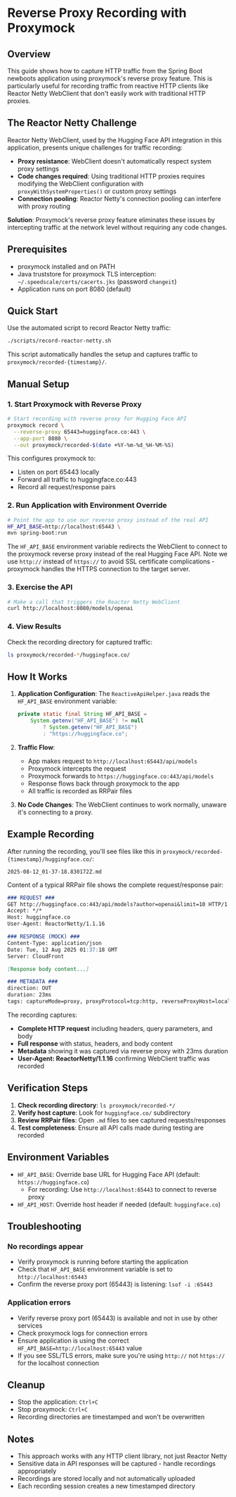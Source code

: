 # Reverse Proxy Recording with Proxymock

## Overview
This guide shows how to capture HTTP traffic from the Spring Boot newboots application using proxymock's reverse proxy feature. This is particularly useful for recording traffic from reactive HTTP clients like Reactor Netty WebClient that don't easily work with traditional HTTP proxies.

## The Reactor Netty Challenge
Reactor Netty WebClient, used by the Hugging Face API integration in this application, presents unique challenges for traffic recording:

- **Proxy resistance**: WebClient doesn't automatically respect system proxy settings
- **Code changes required**: Using traditional HTTP proxies requires modifying the WebClient configuration with `proxyWithSystemProperties()` or custom proxy settings
- **Connection pooling**: Reactor Netty's connection pooling can interfere with proxy routing

**Solution**: Proxymock's reverse proxy feature eliminates these issues by intercepting traffic at the network level without requiring any code changes.

## Prerequisites
- proxymock installed and on PATH
- Java truststore for proxymock TLS interception: `~/.speedscale/certs/cacerts.jks` (password `changeit`)
- Application runs on port 8080 (default)

## Quick Start
Use the automated script to record Reactor Netty traffic:

```bash
./scripts/record-reactor-netty.sh
```

This script automatically handles the setup and captures traffic to `proxymock/recorded-{timestamp}/`.

## Manual Setup

### 1. Start Proxymock with Reverse Proxy
```bash
# Start recording with reverse proxy for Hugging Face API
proxymock record \
  --reverse-proxy 65443=huggingface.co:443 \
  --app-port 8080 \
  --out proxymock/recorded-$(date +%Y-%m-%d_%H-%M-%S)
```

This configures proxymock to:
- Listen on port 65443 locally
- Forward all traffic to huggingface.co:443
- Record all request/response pairs

### 2. Run Application with Environment Override
```bash
# Point the app to use our reverse proxy instead of the real API
HF_API_BASE=http://localhost:65443 \
mvn spring-boot:run
```

The `HF_API_BASE` environment variable redirects the WebClient to connect to the proxymock reverse proxy instead of the real Hugging Face API. Note we use `http://` instead of `https://` to avoid SSL certificate complications - proxymock handles the HTTPS connection to the target server.

### 3. Exercise the API
```bash
# Make a call that triggers the Reactor Netty WebClient
curl http://localhost:8080/models/openai
```

### 4. View Results
Check the recording directory for captured traffic:
```bash
ls proxymock/recorded-*/huggingface.co/
```

## How It Works

1. **Application Configuration**: The `ReactiveApiHelper.java` reads the `HF_API_BASE` environment variable:
   ```java
   private static final String HF_API_BASE =
       System.getenv("HF_API_BASE") != null
           ? System.getenv("HF_API_BASE")
           : "https://huggingface.co";
   ```

2. **Traffic Flow**:
   - App makes request to `http://localhost:65443/api/models`
   - Proxymock intercepts the request
   - Proxymock forwards to `https://huggingface.co:443/api/models`
   - Response flows back through proxymock to the app
   - All traffic is recorded as RRPair files

3. **No Code Changes**: The WebClient continues to work normally, unaware it's connecting to a proxy.

## Example Recording
After running the recording, you'll see files like this in `proxymock/recorded-{timestamp}/huggingface.co/`:

```
2025-08-12_01-37-18.830172Z.md
```

Content of a typical RRPair file shows the complete request/response pair:
```markdown
### REQUEST ###
GET http://huggingface.co:443/api/models?author=openai&limit=10 HTTP/1.1
Accept: */*
Host: huggingface.co
User-Agent: ReactorNetty/1.1.16

### RESPONSE (MOCK) ###
Content-Type: application/json
Date: Tue, 12 Aug 2025 01:37:18 GMT
Server: CloudFront

[Response body content...]

### METADATA ###
direction: OUT
duration: 23ms
tags: captureMode=proxy, proxyProtocol=tcp:http, reverseProxyHost=localhost
```

The recording captures:
- **Complete HTTP request** including headers, query parameters, and body
- **Full response** with status, headers, and body content  
- **Metadata** showing it was captured via reverse proxy with 23ms duration
- **User-Agent: ReactorNetty/1.1.16** confirming WebClient traffic was recorded

## Verification Steps
1. **Check recording directory**: `ls proxymock/recorded-*/`
2. **Verify host capture**: Look for `huggingface.co/` subdirectory
3. **Review RRPair files**: Open `.md` files to see captured requests/responses
4. **Test completeness**: Ensure all API calls made during testing are recorded

## Environment Variables
- `HF_API_BASE`: Override base URL for Hugging Face API (default: `https://huggingface.co`)
  - For recording: Use `http://localhost:65443` to connect to reverse proxy
- `HF_API_HOST`: Override host header if needed (default: `huggingface.co`)

## Troubleshooting

### No recordings appear
- Verify proxymock is running before starting the application
- Check that `HF_API_BASE` environment variable is set to `http://localhost:65443`
- Confirm the reverse proxy port (65443) is listening: `lsof -i :65443`

### Application errors
- Verify reverse proxy port (65443) is available and not in use by other services
- Check proxymock logs for connection errors
- Ensure application is using the correct `HF_API_BASE=http://localhost:65443` value
- If you see SSL/TLS errors, make sure you're using `http://` not `https://` for the localhost connection

## Cleanup
- Stop the application: `Ctrl+C`
- Stop proxymock: `Ctrl+C`
- Recording directories are timestamped and won't be overwritten

## Notes
- This approach works with any HTTP client library, not just Reactor Netty
- Sensitive data in API responses will be captured - handle recordings appropriately  
- Recordings are stored locally and not automatically uploaded
- Each recording session creates a new timestamped directory